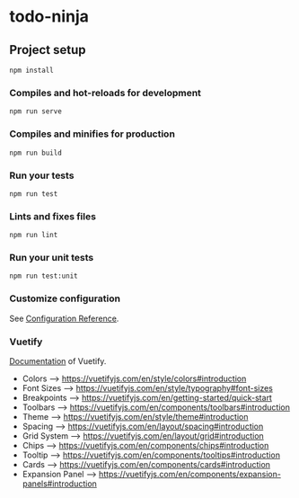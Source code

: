 # todo-ninja

## Project setup
```
npm install
```

### Compiles and hot-reloads for development
```
npm run serve
```

### Compiles and minifies for production
```
npm run build
```

### Run your tests
```
npm run test
```

### Lints and fixes files
```
npm run lint
```

### Run your unit tests
```
npm run test:unit
```

### Customize configuration
See [Configuration Reference](https://cli.vuejs.org/config/).

### Vuetify

[Documentation](https://vuetifyjs.com/en/getting-started/quick-start) of Vuetify.

* Colors --> https://vuetifyjs.com/en/style/colors#introduction
* Font Sizes --> https://vuetifyjs.com/en/style/typography#font-sizes
* Breakpoints --> https://vuetifyjs.com/en/getting-started/quick-start
* Toolbars --> https://vuetifyjs.com/en/components/toolbars#introduction
* Theme --> https://vuetifyjs.com/en/style/theme#introduction
* Spacing --> https://vuetifyjs.com/en/layout/spacing#introduction
* Grid System --> https://vuetifyjs.com/en/layout/grid#introduction
* Chips --> https://vuetifyjs.com/en/components/chips#introduction
* Tooltip --> https://vuetifyjs.com/en/components/tooltips#introduction
* Cards --> https://vuetifyjs.com/en/components/cards#introduction
* Expansion Panel --> https://vuetifyjs.com/en/components/expansion-panels#introduction